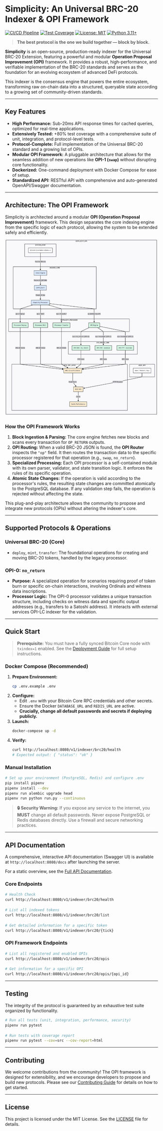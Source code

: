 # **Simplicity: An Universal BRC-20 Indexer & OPI Framework**

[![CI/CD Pipeline](https://github.com/The-Universal-BRC-20-Extension/simplicity/actions/workflows/ci.yml/badge.svg)](https://github.com/The-Universal-BRC-20-Extension/simplicity/actions/workflows/ci.yml)
[![Test Coverage](https://img.shields.io/badge/coverage-100%25-brightgreen)](https://github.com/The-Universal-BRC20-Extension/simplicity)
[![License: MIT](https://img.shields.io/badge/License-MIT-yellow.svg)](https://opensource.org/licenses/MIT)
[![Python 3.11+](https://img.shields.io/badge/python-3.11+-blue.svg)](https://www.python.org/downloads/release/python-3110/)

> **The best protocol is the one we build together — block by block.**

**Simplicity** is an open-source, production-ready indexer for the Universal BRC-20 Extension, featuring a powerful and modular **Operation Proposal Improvement (OPI)** framework. It provides a robust, high-performance, and verifiable implementation of the BRC-20 standards and serves as the foundation for an evolving ecosystem of advanced DeFi protocols.

This indexer is the consensus engine that powers the entire ecosystem, transforming raw on-chain data into a structured, queryable state according to a growing set of community-driven standards.

---

## Key Features

- **High Performance:** Sub-20ms API response times for cached queries, optimized for real-time applications.
- **Extensively Tested:** +80% test coverage with a comprehensive suite of unit, integration, and protocol-level tests.
- **Protocol-Complete:** Full implementation of the Universal BRC-20 standard and a growing list of OPIs.
- **Modular OPI Framework:** A pluggable architecture that allows for the seamless addition of new operations like **OPI-1 (`swap`)** without disrupting core functionality.
- **Dockerized:** One-command deployment with Docker Compose for ease of setup.
- **Standardized API:** RESTful API with comprehensive and auto-generated OpenAPI/Swagger documentation.

---

## Architecture: The OPI Framework

Simplicity is architected around a modular **OPI (Operation Proposal Improvement)** framework. This design separates the core indexing engine from the specific logic of each protocol, allowing the system to be extended safely and efficiently.

![Simplicity](simplicity.jpg)

### How the OPI Framework Works

1.  **Block Ingestion & Parsing:** The core engine fetches new blocks and scans every transaction for `OP_RETURN` outputs.
2.  **OPI Routing:** When a valid BRC-20 JSON is found, the **OPI Router** inspects the `"op"` field. It then routes the transaction data to the specific processor registered for that operation (e.g., `swap`, `no_return`).
3.  **Specialized Processing:** Each OPI processor is a self-contained module with its own parser, validator, and state transition logic. It enforces the rules of its specific operation.
4.  **Atomic State Changes:** If the operation is valid according to the processor's rules, the resulting state changes are committed atomically to the PostgreSQL database. If any validation step fails, the operation is rejected without affecting the state.

This plug-and-play architecture allows the community to propose and integrate new protocols (OPIs) without altering the indexer's core.

---

## Supported Protocols & Operations

### **Universal BRC-20 (Core)**

- `deploy`, `mint`, `transfer`: The foundational operations for creating and moving BRC-20 tokens, handled by the legacy processor.

### **OPI-0: `no_return`**

- **Purpose:** A specialized operation for scenarios requiring proof of token burn or specific on-chain interactions, involving Ordinals and witness data inscriptions.
- **Processor Logic:** The OPI-0 processor validates a unique transaction structure, including checks on witness data and specific output addresses (e.g., transfers to a Satoshi address). It interacts with external services OPI-LC indexer for the validation.

---

## Quick Start

> **Prerequisite:** You must have a fully synced Bitcoin Core node with `txindex=1` enabled.
> See the [Deployment Guide](docs/deployment/README.md) for full setup instructions.

### Docker Compose (Recommended)

1.  **Prepare Environment:**
    ```bash
    cp .env.example .env
    ```
2.  **Configure:**
    - Edit `.env` with your Bitcoin Core RPC credentials and other secrets.
    - Ensure the Docker `DATABASE_URL` and `REDIS_URL` are active.
    - **Crucially, change all default passwords and secrets if deploying publicly.**
3.  **Launch:**
    ```bash
    docker-compose up -d
    ```
4.  **Verify:**
    ```bash
    curl http://localhost:8080/v1/indexer/brc20/health
    # Expected output: { "status": "ok" }
    ```

### Manual Installation

```bash
# Set up your environment (PostgreSQL, Redis) and configure .env
pip install pipenv
pipenv install --dev
pipenv run alembic upgrade head
pipenv run python run.py --continuous
```

> **🔒 Security Warning:**
> If you expose any service to the internet, you **MUST** change all default passwords. Never expose PostgreSQL or Redis databases directly. Use a firewall and secure networking practices.

---

## API Documentation

A comprehensive, interactive API documentation (Swagger UI) is available at `http://localhost:8080/docs` after launching the server.

For a static overview, see the [Full API Documentation](./docs/api/README.md).

### Core Endpoints

```bash
# Health Check
curl http://localhost:8080/v1/indexer/brc20/health

# List all indexed tokens
curl http://localhost:8080/v1/indexer/brc20/list

# Get detailed information for a specific token
curl http://localhost:8080/v1/indexer/brc20/{tick}
```

### OPI Framework Endpoints

```bash
# List all registered and enabled OPIs
curl http://localhost:8080/v1/indexer/brc20/opis

# Get information for a specific OPI
curl http://localhost:8080/v1/indexer/brc20/opis/{opi_id}
```

---

## Testing

The integrity of the protocol is guaranteed by an exhaustive test suite organized by functionality.

```bash
# Run all tests (unit, integration, performance, security)
pipenv run pytest

# Run tests with coverage report
pipenv run pytest --cov=src --cov-report=html
```

---

## Contributing

We welcome contributions from the community! The OPI framework is designed for extensibility, and we encourage developers to propose and build new protocols. Please see our [Contributing Guide](CONTRIBUTING.md) for details on how to get started.

---

## License

This project is licensed under the MIT License. See the [LICENSE](LICENSE) file for details.
